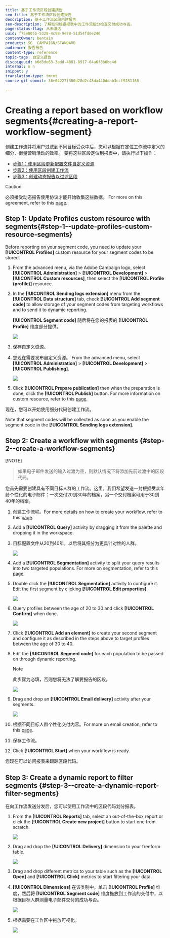 ```yaml
---
title: 基于工作流区段创建报告
seo-title: 基于工作流区段创建报告
description: 基于工作流区段创建报告
seo-description: 了解如何根据报表中的工作流细分检查交付成功与否。
page-status-flag: 从未激活
uuid: f75e005b-5328-4c98-9e78-51d54fd0e246
contentOwner: bentain
products: SG_ CAMPAIGN/STANDARD
audience: 报告报告
content-type: reference
topic-tags: 自定义报告
discoiquuid: b6d3de63-3add-4881-8917-04a6f8b6be4d
internal: n n
snippet: y
translation-type: tm+mt
source-git-commit: 36e04227f300d28d2c48da440ddab3ccf9281168

---
```



# Creating a report based on workflow segments{#creating-a-report-workflow-segment}

创建工作流并将用户过滤到不同目标受众中后，您可以根据在定位工作流中定义的细分，衡量营销活动的效率。
要将这些区段定位到报表中，请执行以下操作：

* [步骤1：使用区段更新配置文件自定义资源](#step-1--update-profiles-custom-resource-segments)
* [步骤2：使用区段创建工作流](#step-2--create-a-workflow-segments)
* [步骤3：创建动态报告以过滤区段](#step-3--create-a-dynamic-report-filter-segments)

>[!CAUTION]
>必须接受动态报告使用协议才能开始收集这些数据。
>For more on this agreement, refer to this [page](../../reporting/using/about-dynamic-reports.md#dynamic-reporting-usage-agreement).

## Step 1: Update Profiles custom resource with segments{#step-1--update-profiles-custom-resource-segments}

Before reporting on your segment code, you need to update your **[!UICONTROL Profiles]** custom resource for your segment codes to be stored.

1. From the advanced menu, via the Adobe Campaign logo, select **[!UICONTROL Administration]** &gt; **[!UICONTROL Development]** &gt; **[!UICONTROL Custom resources]**, then select the **[!UICONTROL Profile (profile)]** resource.
1. In the **[!UICONTROL Sending logs extension]** menu from the **[!UICONTROL Data structure]** tab, check **[!UICONTROL Add segment code]** to allow storage of your segment codes from targeting workflows and to send it to dynamic reporting.

   **[!UICONTROL Segment code]** 随后将在您的报表的 **[!UICONTROL Profile]** 维度部分提供。

   ![](assets/report_segment_4.png)

1. 保存自定义资源。

1. 您现在需要发布自定义资源。
From the advanced menu, select **[!UICONTROL Administration]** &gt; **[!UICONTROL Development]** &gt; **[!UICONTROL Publishing]**.

   ![](assets/custom_profile_7.png)

1. Click **[!UICONTROL Prepare publication]** then when the preparation is done, click the **[!UICONTROL Publish]** button. For more information on custom resource, refer to this [page](../../developing/using/updating-the-database-structure.md).

现在，您可以开始使用细分代码创建工作流。

Note that segment codes will be collected as soon as you enable the segment code in the **[!UICONTROL Sending logs extension]**.

## Step 2: Create a workflow with segments {#step-2--create-a-workflow-segments}

[!NOTE]
>如果电子邮件发送的输入过渡为空，则默认情况下将添加先前过渡中的区段代码。

您首先需要创建具有不同目标人群的工作流。这里，我们希望发送一封根据受众年龄个性化的电子邮件：一次交付20到30年的档案，另一个交付档案可用于30到40年的档案。

1. 创建工作流程。For more details on how to create your workflow, refer to this [page](../../automating/using/building-a-workflow.md).

1. Add a **[!UICONTROL Query]** activity by dragging it from the palette and dropping it in the workspace.

1. 目标配置文件从20到40年，以后将其细分为更具针对性的人群。

   ![](assets/report_segment_1.png)

1. Add a **[!UICONTROL Segmentation]** activity to split your query results into two targeted populations. For more on segmentation, refer to this [page](../../automating/using/targeting-data.md#segmenting-data).

1. Double click the **[!UICONTROL Segmentation]** activity to configure it. Edit the first segment by clicking **[!UICONTROL Edit properties]**.

   ![](assets/report_segment_7.png)

1. Query profiles between the age of 20 to 30 and click **[!UICONTROL Confirm]** when done.

   ![](assets/report_segment_8.png)

1. Click **[!UICONTROL Add an element]** to create your second segment and configure it as described in the steps above to target profiles between the age of 30 to 40.

1. Edit the **[!UICONTROL Segment code]** for each population to be passed on through dynamic reporting.

   >[!NOTE]
   >此步骤为必填，否则您将无法了解要报告的区段。

   ![](assets/report_segment_9.png)

1. Drag and drop an **[!UICONTROL Email delivery]** activity after your segments.

   ![](assets/report_segment_3.png)

1. 根据不同目标人群个性化交付内容。For more on email creation, refer to this [page](../../designing/using/about-email-content-design.md).

1. 保存工作流。

1. Click **[!UICONTROL Start]** when your workflow is ready.

您现在可以访问报表来跟踪区段代码。

## Step 3: Create a dynamic report to filter segments {#step-3--create-a-dynamic-report-filter-segments}

在向工作流发送分发后，您可以使用工作流中的区段代码划分报表。

1. From the **[!UICONTROL Reports]** tab, select an out-of-the-box report or click the **[!UICONTROL Create new project]** button to start one from scratch.

   ![](assets/custom_profile_18.png)
1. Drag and drop the **[!UICONTROL Delivery]** dimension to your freeform table.

   ![](assets/report_segment_5.png)

1. Drag and drop different metrics to your table such as the **[!UICONTROL Open]** and **[!UICONTROL Click]** metrics to start filtering your data.
1. **[!UICONTROL Dimensions]** 在该类别中，单击 **[!UICONTROL Profile]** 维度，然后将 **[!UICONTROL Segment code]** 维度拖放到工作流的交付中，以根据目标人群测量电子邮件交付的成功与否。

   ![](assets/report_segment_6.png)

1. 根据需要在工作区中拖放可视化。

   ![](assets/report_segment_10.png)
